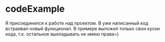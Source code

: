 # codeExample

Я присоединился к работе над проектом. В уже написанный код встраивал новый функционал. В примере выложил только свои куски кода, т.к. остальное выкладывать не имею права=)
